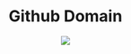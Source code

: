 <!DOCTYPE html>
<html>
<body>
<h1 align="center">Github Domain</h1>

<p align="center">
<a href="https://twitter.com/0xAwali"><img src="https://img.shields.io/twitter/follow/0xAwali?style=social"></a>
</p>
</body>
</html>
